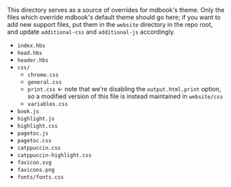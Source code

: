 This directory serves as a source of overrides for mdbook's theme.
Only the files which override mdbook's default theme should go here;
if you want to add new support files, put them in the `website` directory
in the repo root, and update `additional-css` and `additional-js` accordingly.

- `index.hbs`
- `head.hbs`
- `header.hbs`
- `css/`
  - `chrome.css`
  - `general.css`
  - `print.css` <- note that we're disabling the `output.html.print` option,
    so a modified version of this file is instead maintained in `website/css`
  - `variables.css`
- `book.js`
- `highlight.js`
- `highlight.css`
- `pagetoc.js`
- `pagetoc.css`
- `catppuccin.css`
- `catppuccin-highlight.css`
- `favicon.svg`
- `favicons.png`
- `fonts/fonts.css`
